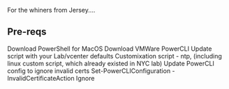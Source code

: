 For the whiners from Jersey....

Pre-reqs
---------------------------------------------------------------------------------------------------------------
Download PowerShell for MacOS
Download VMWare PowerCLI
Update script with your Lab/vcenter defaults 
  Customixation script - ntp, (including linux custom script, which already existed in NYC lab)
Update PowerCLI config to ignore invalid certs
    Set-PowerCLIConfiguration -InvalidCertificateAction Ignore






